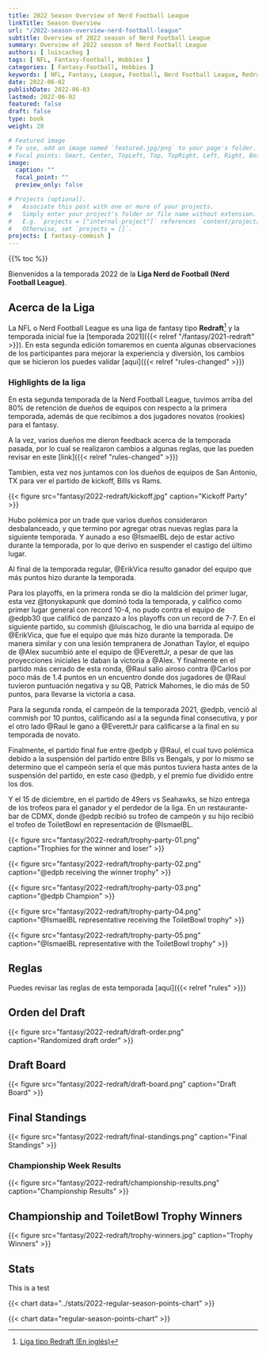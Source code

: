 ```yaml
---
title: 2022 Season Overview of Nerd Football League
linkTitle: Season Overview
url: "/2022-season-overview-nerd-football-league"
subtitle: Overview of 2022 season of Nerd Football League
summary: Overview of 2022 season of Nerd Football League
authors: [ luiscachog ]
tags: [ NFL, Fantasy-Football, Hobbies ]
categories: [ Fantasy-Football, Hobbies ]
keywords: [ NFL, Fantasy, League, Football, Nerd Football League, Redraft, 2022 ]
date: 2022-06-02
publishDate: 2022-06-03
lastmod: 2022-06-02
featured: false
draft: false
type: book
weight: 20

# Featured image
# To use, add an image named `featured.jpg/png` to your page's folder.
# Focal points: Smart, Center, TopLeft, Top, TopRight, Left, Right, BottomLeft, Bottom, BottomRight.
image:
  caption: ""
  focal_point: ""
  preview_only: false

# Projects (optional).
#   Associate this post with one or more of your projects.
#   Simply enter your project's folder or file name without extension.
#   E.g. `projects = ["internal-project"]` references `content/project/deep-learning/index.md`.
#   Otherwise, set `projects = []`.
projects: [ fantasy-commish ]
---
```


{{% toc %}}

Bienvenidos a la temporada 2022 de la **Liga Nerd de Football (Nerd Football League)**.

## Acerca de la Liga

La NFL o Nerd Football League es una liga de fantasy tipo **Redraft**[^1] y la temporada inicial fue la [temporada 2021]({{< relref "/fantasy/2021-redraft" >}}). En esta segunda edición tomaremos en cuenta algunas observaciones de los participantes para mejorar la experiencia y diversión, los cambios que se hicieron los puedes validar [aquí]({{< relref "rules-changed" >}})

### Highlights de la liga

En esta segunda temporada de la Nerd Football League, tuvimos arriba del 80% de retención de dueños de equipos con respecto a la primera temporada, además de que recibimos a dos jugadores novatos (rookies) para el fantasy.

A la vez, varios dueños me dieron feedback acerca de la temporada pasada, por lo cual se realizaron cambios a algunas reglas, que las pueden revisar en este [link]({{< relref "rules-changed" >}})

Tambien, esta vez nos juntamos con los dueños de equipos de San Antonio, TX para ver el partido de kickoff, Bills vs Rams.

{{< figure src="fantasy/2022-redraft/kickoff.jpg" caption="Kickoff Party" >}}

Hubo polémica por un trade que varios dueños consideraron desbalanceado,  y que termino por agregar otras nuevas reglas para la siguiente temporada.
Y aunado a eso @IsmaelBL dejo de estar activo durante la temporada, por lo que derivo en suspender el castigo del último lugar.

Al final de la temporada regular, @ErikVica resulto ganador del equipo que más puntos hizo durante la temporada.

Para los playoffs, en la primera ronda se dio la maldición del primer lugar, esta vez @tonyskapunk que dominó toda la temporada, y califico como primer lugar general con record 10-4, no pudo contra el equipo de @edpb30 que calificó de panzazo a los playoffs con un record de 7-7.
En el siguiente partido, su commish @luiscachog, le dio una barrida al equipo de @ErikVica, que fue el equipo que más hizo durante la temporada.
De manera similar y con una lesión tempranera de Jonathan Taylor, el equipo de @Alex sucumbió ante el equipo de @EverettJr, a pesar de que las proyecciones iniciales le daban la victoria a @Alex.
Y finalmente en el partido más cerrado de esta ronda, @Raul salio airoso contra @Carlos por poco más de 1.4 puntos en un encuentro donde dos jugadores de @Raul tuvieron puntuación negativa y su QB, Patrick Mahomes, le dio más de 50 puntos, para llevarse la victoria a casa.

Para la segunda ronda, el campeón de la temporada 2021, @edpb, venció al commish por 10 puntos, calificando así a la segunda final consecutiva, y por el otro lado @Raul le gano a @EverettJr para calificarse a la final en su temporada de novato.

Finalmente, el partido final fue entre @edpb y @Raul, el cual tuvo polémica debido a la suspensión del partido entre Bills vs Bengals, y por lo mismo se determino que el campeón sería el que más puntos tuviera hasta antes de la suspensión del partido, en este caso @edpb, y el premio fue dividido entre los dos.

Y el 15 de diciembre, en el partido de 49ers vs Seahawks, se hizo entrega de los trofeos para el ganador y el perdedor de la liga. En un restaurante-bar de CDMX, donde @edpb recibió su trofeo de campeón y su hijo recibió el trofeo de ToiletBowl en representación de @IsmaelBL.

{{< figure src="fantasy/2022-redraft/trophy-party-01.png" caption="Trophies for the winner and loser" >}}

{{< figure src="fantasy/2022-redraft/trophy-party-02.png" caption="@edpb receiving the winner trophy" >}}

{{< figure src="fantasy/2022-redraft/trophy-party-03.png" caption="@edpb Champion" >}}

{{< figure src="fantasy/2022-redraft/trophy-party-04.png" caption="@IsmaelBL representative receiving the ToiletBowl trophy" >}}

{{< figure src="fantasy/2022-redraft/trophy-party-05.png" caption="@IsmaelBL representative with the ToiletBowl trophy" >}}

## Reglas

Puedes revisar las reglas de esta temporada [aquí]({{< relref "rules" >}})

## Orden del Draft

{{< figure src="fantasy/2022-redraft/draft-order.png" caption="Randomized draft order" >}}

## Draft Board

{{< figure src="fantasy/2022-redraft/draft-board.png" caption="Draft Board" >}}

## Final Standings

{{< figure src="fantasy/2022-redraft/final-standings.png" caption="Final Standings" >}}

### Championship Week Results

{{< figure src="fantasy/2022-redraft/championship-results.png" caption="Championship Results" >}}

## Championship and ToiletBowl Trophy Winners

{{< figure src="fantasy/2022-redraft/trophy-winners.jpg" caption="Trophy Winners" >}}

## Stats

This is a test

{{< chart data="../stats/2022-regular-season-points-chart" >}}

{{< chart data="regular-season-points-chart" >}}



[^1]: [Liga tipo Redraft (En inglés)](https://support.sleeper.app/en/articles/3537396-league-types-formats)
